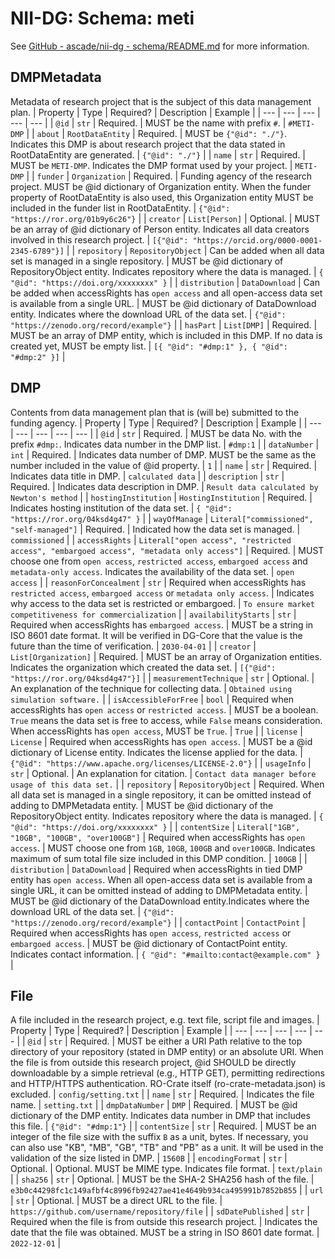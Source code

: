 # NII-DG: Schema: meti

See [GitHub - ascade/nii-dg - schema/README.md](https://github.com/ascade/nii-dg/blob/main/schema/README.md) for more information.

## DMPMetadata
Metadata of research project that is the subject of this data management plan.
| Property | Type | Required? | Description | Example |
| --- | --- | --- | --- | --- |
| `@id` | `str` | Required. | MUST be the name with prefix `#`. | `#METI-DMP` |
| `about` | `RootDataEntity` | Required. | MUST be `{"@id": "./"}`. Indicates this DMP is about research project that the data stated in RootDataEntity are generated. | `{"@id": "./"}` |
| `name` | `str` | Required. | MUST be `METI-DMP`. Indicates the DMP format used by your project. | `METI-DMP` |
| `funder` | `Organization` | Required. | Funding agency of the research project. MUST be @id dictionary of Organization entity. When the funder property of RootDataEntity is also used, this Organization entity MUST be included in the funder list in RootDataEntity. | `{"@id": "https://ror.org/01b9y6c26"}` |
| `creator` | `List[Person]` | Optional. | MUST be an array of @id dictionary of Person entity. Indicates all data creators involved in this research project. | `[{"@id": "https://orcid.org/0000-0001-2345-6789"}]` |
| `repository` | `RepositoryObject` | Can be added when all data set is managed in a single repository. | MUST be @id dictionary of RepositoryObject entity. Indicates repository where the data is managed. | `{ "@id": "https://doi.org/xxxxxxxx" }` |
| `distribution` | `DataDownload` | Can be added when accessRights has `open access` and all open-access data set is available from a single URL. | MUST be @id dictionary of DataDownload entity. Indicates where the download URL of the data set. | `{"@id": "https://zenodo.org/record/example"}` |
| `hasPart` | `List[DMP]` | Required. | MUST be an array of DMP entity, which is included in this DMP. If no data is created yet, MUST be empty list. | `[{ "@id": "#dmp:1" }, { "@id": "#dmp:2" }]` |

## DMP
Contents from data management plan that is (will be) submitted to the funding agency.
| Property | Type | Required? | Description | Example |
| --- | --- | --- | --- | --- |
| `@id` | `str` | Required. | MUST be data No. with the prefix `#dmp:`. Indicates data number in the DMP list. | `#dmp:1` |
| `dataNumber` | `int` | Required. | Indicates data number of DMP. MUST be the same as the number included in the value of @id property. | `1` |
| `name` | `str` | Required. | Indicates data title in DMP. | `calculated data` |
| `description` | `str` | Required. | Indicates data description in DMP. | `Result data calculated by Newton's method` |
| `hostingInstitution` | `HostingInstitution` | Required. | Indicates hosting institution of the data set. | `{ "@id": "https://ror.org/04ksd4g47" }` |
| `wayOfManage` | `Literal["commissioned", "self-managed"]` | Required. | Indicated how the data set is managed. | `commissioned` |
| `accessRights` | `Literal["open access", "restricted access", "embargoed access", "metadata only access"]` | Required. | MUST choose one from `open access`, `restricted access`, `embargoed access` and `metadata-only access`. Indicates the availability of the data set. | `open access` |
| `reasonForConcealment` | `str` | Required when accessRights has `restricted access`, `embargoed access` or `metadata only access`. | Indicates why access to the data set is restricted or embargoed. | `To ensure market competitiveness for commercialization` |
| `availabilityStarts` | `str` | Required when accessRights has `embargoed access`. | MUST be a string in ISO 8601 date format. It will be verified in DG-Core that the value is the future than the time of verification. | `2030-04-01` |
| `creator` | `List[Organization]` | Required. | MUST be an array of Organization entities. Indicates the organization which created the data set. | `[{"@id": "https://ror.org/04ksd4g47"}]` |
| `measurementTechnique` | `str` | Optional. | An explanation of the technique for collecting data. | `Obtained using simulation software.` |
| `isAccessibleForFree` | `bool` | Required when accessRights has `open access` or `restricted access`. | MUST be a boolean. `True` means the data set is free to access, while `False` means consideration. When accessRights has `open access`, MUST be `True`. | `True` |
| `license` | `License` | Required when accessRights has `open access`. | MUST be a @id dictionary of License entity. Indicates the license applied for the data. | `{"@id": "https://www.apache.org/licenses/LICENSE-2.0"}` |
| `usageInfo` | `str` | Optional. | An explanation for citation. | `Contact data manager before usage of this data set.` |
| `repository` | `RepositoryObject` | Required. When all data set is managed in a single repository, it can be omitted instead of adding to DMPMetadata entity. | MUST be @id dictionary of the RepositoryObject entity. Indicates repository where the data is managed. | `{ "@id": "https://doi.org/xxxxxxxx" }` |
| `contentSize` | `Literal["1GB", "10GB", "100GB", "over100GB"]` | Required when accessRights has `open access`. | MUST choose one from `1GB`, `10GB`, `100GB` and `over100GB`. Indicates maximum of sum total file size included in this DMP condition. | `100GB` |
| `distribution` | `DataDownload` | Required when accessRights in tied DMP entity has `open access`. When all open-access data set is available from a single URL, it can be omitted instead of adding to DMPMetadata entity. | MUST be @id dictionary of the DataDownload entity.Indicates where the download URL of the data set. | `{"@id": "https://zenodo.org/record/example"}` |
| `contactPoint` | `ContactPoint` | Required when accessRights has `open access`, `restricted access` or `embargoed access`. | MUST be @id dictionary of ContactPoint entity. Indicates contact information. | `{ "@id": "#mailto:contact@example.com" }` |

## File
A file included in the research project, e.g. text file, script file and images.
| Property | Type | Required? | Description | Example |
| --- | --- | --- | --- | --- |
| `@id` | `str` | Required. | MUST be either a URI Path relative to the top directory of your repository (stated in DMP entity) or an absolute URI. When the file is from outside this research project, @id SHOULD be directly downloadable by a simple retrieval (e.g., HTTP GET), permitting redirections and HTTP/HTTPS authentication. RO-Crate itself (ro-crate-metadata.json) is excluded. | `config/setting.txt` |
| `name` | `str` | Required. | Indicates the file name. | `setting.txt` |
| `dmpDataNumber` | `DMP` | Required. | MUST be @id dictionary of the DMP entity. Indicates data number in DMP that includes this file. | `{"@id": "#dmp:1"}` |
| `contentSize` | `str` | Required. | MUST be an integer of the file size with the suffix `B` as a unit, bytes. If necessary, you can also use "KB", "MB", "GB", "TB" and "PB" as a unit. It will be used in the validation of the size listed in DMP. | `1560B` |
| `encodingFormat` | `str` | Optional. | Optional. MUST be MIME type. Indicates file format. | `text/plain` |
| `sha256` | `str` | Optional. | MUST be the SHA-2 SHA256 hash of the file. | `e3b0c44298fc1c149afbf4c8996fb92427ae41e4649b934ca495991b7852b855` |
| `url` | `str` | Optional. | MUST be a direct URL to the file. | `https://github.com/username/repository/file` |
| `sdDatePublished` | `str` | Required when the file is from outside this research project. | Indicates the date that the file was obtained. MUST be a string in ISO 8601 date format. | `2022-12-01` |
